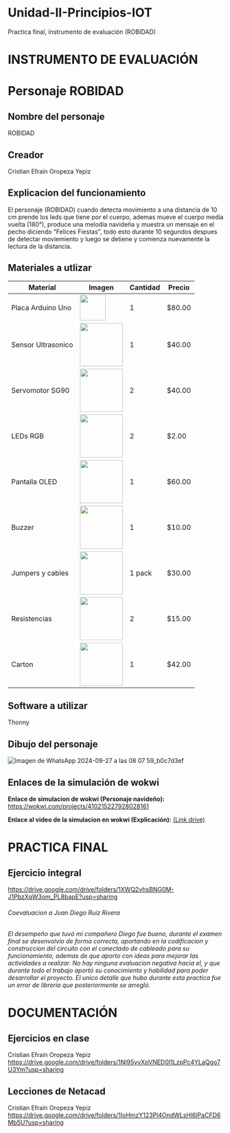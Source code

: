 # Unidad-II-Principios-IOT
Practica final, instrumento de evaluación (ROBIDAD)

# INSTRUMENTO DE EVALUACIÓN
# Personaje ROBIDAD
## Nombre del personaje
ROBIDAD

## Creador
Cristian Efraín Oropeza Yepiz

## Explicacion del funcionamiento
El personaje (ROBIDAD) cuando detecta movimiento a una distancia de 10 cm prende los leds que tiene por el cuerpo, ademas mueve el cuerpo media vuelta (180°), produce una melodia navideña y muestra un mensaje en el pecho diciendo "Felices Fiestas", todo esto durante 10 segundos despues de detectar moviemiento y luego se detiene y comienza nuevamente la lectura de la distancia.

## Materiales a utlizar
| Material         | Imagen | Cantidad | Precio  |
|------------------|-------------------------------------------------------------------------------------------------------------|----------|---------|
| Placa Arduino Uno | <img src="https://github.com/user-attachments/assets/39048c81-c2a8-47e7-b1f0-efc059c6aeee" width="60"/> | 1 | $80.00 |
| Sensor Ultrasonico | <img src="https://www.330ohms.com/cdn/shop/products/photo_A_OS-03261_SensorUltrasonico_HC-SR04_01_1200x1200.png?v=1598042103" width="100"/> | 1 | $40.00 |
| Servomotor SG90 | <img src="https://github.com/user-attachments/assets/8ae1aa9c-0251-4731-b013-a7b8b73f5ba7" width="100"/> | 2 | $40.00 |
| LEDs RGB | <img src="https://github.com/user-attachments/assets/0ef372bf-1c11-4ae0-9dfb-b34800260e96" width="100"/> | 2 | $2.00 |
| Pantalla OLED | <img src="https://github.com/user-attachments/assets/58cc6ea6-59d0-4d65-a39e-90c917803234" width="100"/> | 1 | $60.00 |
| Buzzer | <img src="https://github.com/user-attachments/assets/cd8d664c-87e8-4462-ad53-9b355c68a740" width="100"/> | 1 | $10.00 |
| Jumpers y cables | <img src="https://github.com/user-attachments/assets/a280353d-bdbf-47d8-9919-6c51b14fe28b" width="100"/> | 1 pack | $30.00 |
| Resistencias | <img src="https://github.com/user-attachments/assets/328da7ee-7586-4beb-8869-fc11694266de" width="100"/> | 2 | $15.00 |
| Carton | <img src="https://github.com/user-attachments/assets/3ebfd4ba-f5f6-4d3a-84a9-6060d9243c37" width="100"/> | 1 | $42.00 |

## Software a utilizar
Thonny

## Dibujo del personaje
![Imagen de WhatsApp 2024-09-27 a las 08 07 59_b0c7d3ef](https://github.com/user-attachments/assets/b509fe30-0bac-4deb-93d2-32d9b9260347)

## Enlaces de la simulación de wokwi
**Enlace de simulacion de wokwi (Personaje navideño):** https://wokwi.com/projects/410215227928028161

**Enlace al video de la simulacion en wokwi (Explicación):**
[(Link drive)](https://drive.google.com/file/d/13kq33B8S20Uepw5AUmAIPc7jGQ9eUdB-/view?usp=drive_link)



# PRACTICA FINAL
## Ejercicio integral
https://drive.google.com/drive/folders/1XWQ2vhsBNG0M-J1PbzXqW3om_PL8bapE?usp=sharing

<h6>Coevaluacion a Juan Diego Ruiz Rivera<h6>
El desempeño que tuvó mi compañero Diego fue bueno, durante el examen final se desenvolvio de forma correcta, aportando en la codificacion y construccion del circuito con el conectado de cableado para su funcionamiento, ademas de que aporto con ideas para mejorar las actividades a realizar.
No hay ninguna evaluacion negativa hacia el, y que durante todo el trabajo aportó su conocimiento y habilidad para poder desarrollar el proyecto.
El unico detalle que hubo durante esta practica fue un error de libreria que posteriormente se arregló.



# DOCUMENTACIÓN
## Ejercicios en clase
Cristian Efraín Oropeza Yepiz
https://drive.google.com/drive/folders/1NI95vvXpVNED0I1LzpPc4YLaQgo7U3Ym?usp=sharing

## Lecciones de Netacad
Cristian Efraín Oropeza Yepiz
https://drive.google.com/drive/folders/1IoHmzY123Pl4OndWLsHl6lPaCFD6Mb5U?usp=sharing
